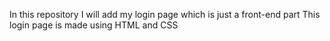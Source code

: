 In this repository I will add my login page which is just a front-end part
This login page is made using HTML and CSS
